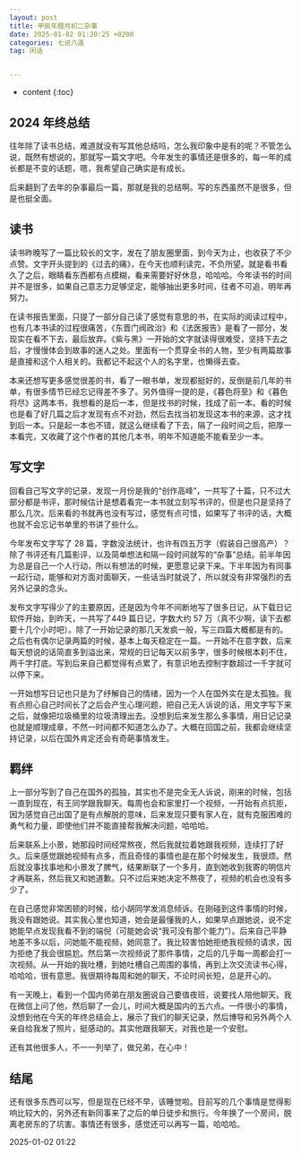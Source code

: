 ```yaml
---
layout: post
title: 甲辰年腊月初二杂事
date: 2025-01-02 01:20:25 +0200
categories: 七说八道
tag: 闲话


---
```


* content
{:toc}




## 2024 年终总结

往年除了读书总结，难道就没有写其他总结吗，怎么我印象中是有的呢？不管怎么说，既然有想说的，那就写一篇文字吧。今年发生的事情还是很多的，每一年的成长都是不变的话题，嗯，我希望自己确实是有成长。

后来翻到了去年的杂事最后一篇，那就是我的总结啊。写的东西虽然不是很多，但是也挺全面。

## 读书

读书昨晚写了一篇比较长的文字，发在了朋友圈里面，到今天为止，也收获了不少点赞。文字开头提到的《过去的痛》，在今天也顺利读完，不负所望。就是看书看久了之后，眼睛看东西都有点模糊，看来需要好好休息，哈哈哈。今年读书的时间并不是很多，如果自己意志力足够坚定，能够抽出更多时间，往者不可追，明年再努力。

在读书报告里面，只提了一部分自己读了感觉有意思的书，在实际的阅读过程中，也有几本书读的过程很痛苦，《东晋门阀政治》和《法医报告》是看了一部分，发现实在看不下去，最后放弃。《紫与黑》一开始的文字就读得很难受，坚持下去之后，才慢慢体会到故事的迷人之处。里面有一个贯穿全书的人物，至少有两篇故事是直接和这个人相关的。我都记不起这个人的名字里，也懒得去查。

本来还想写更多感觉很差的书，看了一眼书单，发现都挺好的，反倒是前几年的书单，有很多情节已经忘记得差不多了。另外值得一提的是，《暮色将至》和《暮色将尽》这两本书，我想看的是后一本，但是找书的时候，找成了前一本。看的时候也是看了好几篇之后才发现有点不对劲，然后去找当初发现这本书的来源，这才找到后一本。只是起一本也不错，就这么继续看了下去，隔了一段时间之后，把厚一本看完，又收藏了这个作者的其他几本书，明年不知道能不能看至少一本。

## 写文字

回看自己写文字的记录，发现一月份是我的“创作高峰”，一共写了十篇，只不过大部分都是书评，那时候估计是想着看完一本书就立刻写书评的，但是也只是坚持了那么几次。后来看的书就再也没有写过，感觉有点可惜，如果写了书评的话，大概也就不会忘记书单里的书讲了些什么。

今年发布文字写了 28 篇，字数没法统计，也许有四五万字（假装自己很高产）？除了书评还有几篇影评，以及简单想法和隔一段时间就写的“杂事”总结。前半年因为总是自己一个人行动，所以有想法的时候，更愿意记录下来。下半年因为有同事一起行动，能够和对方面对面聊天，一些话当时就说了，所以就没有非常强烈的去另外记录的念头。

发布文字写得少了的主要原因，还是因为今年不间断地写了很多日记，从下载日记软件开始，到昨天，一共写了449 篇日记，字数大约 57 万（真不少啊，读下去都要十几个小时吧）。除了一开始记录的那几天发疯一般，写三四篇大概都是有的。之后也有偶尔记录两篇的时候，基本上每天稳定在一篇。一开始不在意字数，后来每天想说的话简直多到溢出来，常规的日记每天以前多字，很多时候根本刹不住，两千字打底。写到后来自己都觉得有点累了，有意识地去控制字数超过一千字就可以停下来。

一开始想写日记也只是为了纾解自己的情绪，因为一个人在国外实在是太孤独。我有点担心自己时间长了之后会产生心理问题，把自己无人诉说的话，用文字写下来之后，就像把垃圾桶里的垃圾清理出去。没想到后来发生那么多事情，用日记记录也就是顺理成章，不然一时间都不知道怎么办了。大概在回国之前，我都会继续坚持记录，以后在国外肯定还会有奇葩事情发生。

## 羁绊

上一部分写到了自己在国外的孤独，其实也不是完全无人诉说，刚来的时候，包括一直到现在，有王同学跟我聊天。每周也会和家里打一个视频，一开始有点抗拒，因为感觉自己出国了是有点解脱的意味，后来发现只要有家人在，就有克服困难的勇气和力量，即使他们并不能直接帮我解决问题，哈哈哈。

后来联系上小景，她那段时间经常熬夜，然后我就拉着她跟我视频，连续打了好久。后来感觉跟她视频有点多，而且奇怪的事情也是在那个时候发生，我很烦。然后就没事找事地和小景发了脾气，结果断联了一个多月，直到她收到我寄的明信片才再联系，然后我又和她道歉。只不过后来她决定不熬夜了，视频的机会也没有多少了。

在自己感觉非常困顿的时候，给小胡同学发消息倾诉。在刚碰到这件事情的时候，我没有跟她说。其实我心里也知道，她会是最懂我的人，如果早点跟她说，说不定她能早点发现我看不到的端倪（可能她会说“我可没有那个能力”）。后来自己平静地差不多以后，问她能不能视频，她同意了。我比较害怕她拒绝我视频的请求，因为拒绝了我会很尴尬。然后第一次视频说了那件事情，之后的几乎每一周都会打一次视频。从一开始的我吐槽，到她吐槽自己周围的事情，再到上次交流读书心得，哈哈哈，很有意思。我很期待每周和她的聊天，不论时间长短，总是开心的。

有一天晚上，看到一个国内师弟在朋友圈说自己要值夜班，说要找人陪他聊天。我在微信上问了他，然后聊了一会儿，时间大概是国内的五六点。一件很小的事情，没想到他在今天的年终总结会上，展示了我们的聊天记录，然后博导和另外两个人亲自给我发了照片，挺感动的。其实他跟我聊天，对我也是一个安慰。

还有其他很多人，不一一列举了，做兄弟，在心中！

## 结尾

还有很多东西可以写，但是现在已经不早，该睡觉啦。目前写的几个事情是觉得影响比较大的，另外还有新同事来了之后的单日徒步和旅行。今年换了一个房间，脱离老房东的了坑害。事情还有很多，感觉还可以再写一篇，哈哈哈。

2025-01-02 01:22